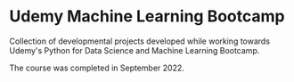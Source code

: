 # Udemy Machine Learning Bootcamp
Collection of developmental projects developed while working towards Udemy's Python for Data Science and Machine Learning Bootcamp.

The course was completed in September 2022.
